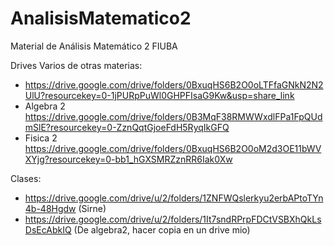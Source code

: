 # AnalisisMatematico2
Material de Análisis Matemático 2 FIUBA

Drives Varios de otras materias:
* https://drive.google.com/drive/folders/0BxuqHS6B2O0oLTFfaGNkN2N2UlU?resourcekey=0-1jPURpPuWl0GHPFIsaG9Kw&usp=share_link
* Algebra 2 https://drive.google.com/drive/folders/0B3MqF38RMWWxdlFPa1FpQUdmSlE?resourcekey=0-ZznQqtGjoeFdH5RyqIkGFQ
* Fisica 2 https://drive.google.com/drive/folders/0BxuqHS6B2O0oM2d3OE11bWVXYjg?resourcekey=0-bb1_hGXSMRZznRR6Iak0Xw

Clases:
* https://drive.google.com/drive/u/2/folders/1ZNFWQslerkyu2erbAPtoTYn4b-48Hgdw (Sirne)
* https://drive.google.com/drive/u/2/folders/1It7sndRPrpFDCtVSBXhQkLsDsEcAbkIQ (De algebra2, hacer copia en un drive mio)
